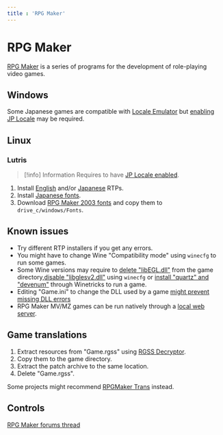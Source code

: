 ```yaml
---
title : 'RPG Maker'
---
```


# RPG Maker

[RPG Maker](https://www.rpgmakerweb.com/) is a series of programs for the development of role-playing video games.

## Windows

Some Japanese games are compatible with [Locale Emulator](https://xupefei.github.io/Locale-Emulator/) but [enabling JP Locale](/all-platforms/jp-locale) may be required.

## Linux

### Lutris

> [!info] Information
> Requires to have [JP Locale enabled](/all-platforms/jp-locale).

1. Install [English](https://www.rpgmakerweb.com/run-time-package) and/or [Japanese](https://rpgmakerofficial.com/support/rtp/) RTPs.
2. Install [Japanese fonts](/linux/wineprefixes).
3. Download [RPG Maker 2003 fonts](https://web.archive.org/web/20201206133232/https://rpgmaker.net/users/kentona/locker/Fonts.rar) and copy them to `drive_c/windows/Fonts`.

## Known issues

- Try different RTP installers if you get any errors.
- You might have to change Wine "Compatibility mode" using `winecfg` to run some games.
- Some Wine versions may require to [delete "libEGL.dll"](https://github.com/ValveSoftware/Proton/issues/3694#issuecomment-968034842) from the game directory,[disable "libglesv2.dll"](https://www.reddit.com/r/linux_gaming/comments/p7t05w/comment/j64kvt8/) using `winecfg` or [install "quartz" and "devenum"](https://blog.easyrpg.org/2017/10/running-rpg-maker-games-in-wine/) through Winetricks to run a game.
- Editing "Game.ini" to change the DLL used by a game [might prevent missing DLL errors](https://forums.rpgmakerweb.com/index.php?threads/question-around-rgss102e-dll.107608/#post-958495)
- RPG Maker MV/MZ games can be run natively through a [local web server](https://rpgmakerofficial.com/product/MV_Help/page/01_11_08.html).

## Game translations

1. Extract resources from "Game.rgss" using [RGSS Decryptor](https://github.com/usagirei/RGSS-Decryptor).
2. Copy them to the game directory.
3. Extract the patch archive to the same location.
4. Delete "Game.rgss".

Some projects might recommend [RPGMaker Trans](https://rpgmakertrans.bitbucket.io/index.html) instead.

## Controls

[RPG Maker forums thread](https://forums.rpgmakerweb.com/index.php?threads/rpg-maker-pc-game-controls-mv-vx-ace-vx-xp-2003-2000.140758/)
